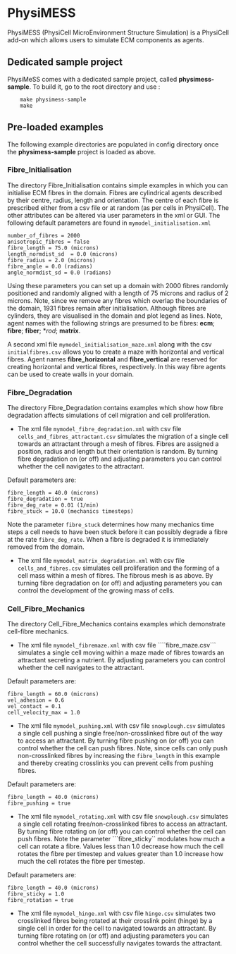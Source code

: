 # PhysiMESS
PhysiMESS (PhysiCell MicroEnvironment Structure Simulation) is a PhysiCell add-on which allows users to simulate ECM components as agents. 

## Dedicated sample project
PhysiMeSS comes with a dedicated sample project, called **physimess-sample**. To build it, go to the root directory and use : 

```
    make physimess-sample
    make
```

## Pre-loaded examples 
The following example directories are populated in config directory once the **physimess-sample** project is loaded as above.

### Fibre_Initialisation
The directory Fibre_Initialisation contains simple examples in which you can initialise ECM fibres in the domain. Fibres are cylindrical agents described by their centre, radius, length and orientation. The centre of each fibre is prescribed either from a csv file or at random (as per cells in PhysiCell). The other attributes can be altered via user parameters in the xml or GUI. The following default parameters are found in ```mymodel_initialisation.xml```

```
number_of_fibres = 2000
anisotropic_fibres = false
fibre_length = 75.0 (microns)
length_normdist_sd  = 0.0 (microns)
fibre_radius = 2.0 (microns)
fibre_angle = 0.0 (radians)
angle_normdist_sd = 0.0 (radians)
```

Using these parameters you can set up a domain with 2000 fibres randomly positioned and randomly aligned with a length of 75 microns and radius of 2 microns. Note, since we remove any fibres which overlap the boundaries of the domain, 1931 fibres remain after initialisation. Although fibres are cylinders, they are visualised in the domain and plot legend as lines. Note, agent names with the following strings are presumed to be fibres: **ecm**; **fibre**; **fiber**; **rod*; **matrix**.

A second xml file ```mymodel_initialisation_maze.xml``` along with the csv ```initialfibres.csv``` allows you to create a maze with horizontal and vertical fibres. Agent names **fibre_horizontal** and **fibre_vertical** are reserved for creating horizontal and vertical fibres, respectively. In this way fibre agents can be used to create walls in your domain.

### Fibre_Degradation 
The directory Fibre_Degradation contains examples which show how fibre degradation affects simulations of cell migration and cell proliferation.

* The xml file ```mymodel_fibre_degradation.xml``` with csv file ```cells_and_fibres_attractant.csv``` simulates the migration of a single cell towards an attractant through a mesh of fibres. Fibres are assigned a position, radius and length but their orientation is random. By turning fibre degradation on (or off) and adjusting parameters you can control whether the cell navigates to the attractant.

Default parameters are:

```
fibre_length = 40.0 (microns)
fibre_degradation = true 
fibre_deg_rate = 0.01 (1/min)
fibre_stuck = 10.0 (mechanics timesteps)
```

Note the parameter ```fibre_stuck``` determines how many mechanics time steps a cell needs to have been stuck before it can possibly degrade a fibre at the rate ```fibre_deg_rate```. When a fibre is degraded it is immediately removed from the domain.

* The xml file ```mymodel_matrix_degradation.xml``` with csv file ```cells_and_fibres.csv``` simulates cell proliferation and the forming of a cell mass within a mesh of fibres. The fibrous mesh is as above. By turning fibre degradation on (or off) and adjusting parameters you can control the development of the growing mass of cells.


### Cell_Fibre_Mechanics
The directory Cell_Fibre_Mechanics contains examples which demonstrate cell-fibre mechanics. 

* The xml file ```mymodel_fibremaze.xml``` with csv file  ````fibre_maze.csv``` simulates a single cell moving within a maze made of fibres towards an attractant secreting a nutrient. By adjusting parameters you can control whether the cell navigates to the attractant.

Default parameters are:

```
fibre_length = 60.0 (microns)
vel_adhesion = 0.6 
vel_contact = 0.1
cell_velocity_max = 1.0
```

* The xml file ```mymodel_pushing.xml``` with csv file  ```snowplough.csv``` simulates a single cell pushing a single free/non-crosslinked fibre out of the way to access an attractant. By turning fibre pushing on (or off) you can control whether the cell can push fibres. Note, since cells can only push non-crosslinked fibres by increasing the ```fibre_length``` in this example and thereby creating crosslinks you can prevent cells from pushing fibres.

Default parameters are:

```
fibre_length = 40.0 (microns)
fibre_pushing = true
```

* The xml file ```mymodel_rotating.xml``` with csv file ```snowplough.csv``` simulates a single cell rotating free/non-crosslinked fibres to access an attractant. By turning fibre rotating on (or off) you can control whether the cell can push fibres. Note the parameter ```fibre_sticky`` modulates how much a cell can rotate a fibre. Values less than 1.0 decrease how much the cell rotates the fibre per timestep and values greater than 1.0 increase how much the cell rotates the fibre per timestep.

Default parameters are:

```
fibre_length = 40.0 (microns)
fibre_sticky = 1.0
fibre_rotation = true
```

* The xml file ```mymodel_hinge.xml``` with csv file ```hinge.csv``` simulates two crosslinked fibres being rotated at their crosslink point (hinge) by a single cell in order for the cell to navigated towards an attractant. By turning fibre rotating on (or off)  and adjusting parameters you can control whether the cell successfully navigates towards the attractant.
